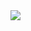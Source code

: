 <img src="https://i.postimg.cc/bJv5sS47/yusuke.webp"/>

<!---
MarriednRed/MarriednRed is a ✨ special ✨ repository because its `README.md` (this file) appears on your GitHub profile.
You can click the Preview link to take a look at your changes.
--->
